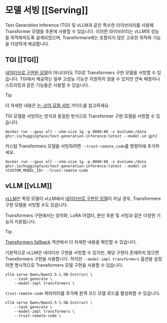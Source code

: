 <!--Copyright 2025 The HuggingFace Team. All rights reserved.

Licensed under the Apache License, Version 2.0 (the "License"); you may not use this file except in compliance with
the License. You may obtain a copy of the License at

http://www.apache.org/licenses/LICENSE-2.0

Unless required by applicable law or agreed to in writing, software distributed under the License is distributed on
an "AS IS" BASIS, WITHOUT WARRANTIES OR CONDITIONS OF ANY KIND, either express or implied. See the License for the
specific language governing permissions and limitations under the License.

⚠️ Note that this file is in Markdown but contain specific syntax for our doc-builder (similar to MDX) that may not be
rendered properly in your Markdown viewer.

-->

# 모델 서빙 [[Serving]]

Text Generation Inference (TGI) 및 vLLM과 같은 특수한 라이브러리를 사용해 Transformer 모델을 추론에 사용할 수 있습니다. 이러한 라이브러리는 vLLM의 성능을 최적화하도록 설계되었으며, Transformers에는 포함되지 않은 고유한 최적화 기능을 다양하게 제공합니다.

## TGI [[TGI]]

[네이티브로 구현된 모델](https://huggingface.co/docs/text-generation-inference/supported_models)이 아니더라도 TGI로 Transformers 구현 모델을 서빙할 수 있습니다. TGI에서 제공하는 일부 고성능 기능은 지원하지 않을 수 있지만 연속 배칭이나 스트리밍과 같은 기능들은 사용할 수 있습니다.

> [!TIP]
> 더 자세한 내용은 [논-코어 모델 서빙](https://huggingface.co/docs/text-generation-inference/basic_tutorials/non_core_models) 가이드를 참고하세요.

TGI 모델을 서빙하는 방식과 동일한 방식으로 Transformer 구현 모델을 서빙할 수 있습니다.

```docker
docker run --gpus all --shm-size 1g -p 8080:80 -v $volume:/data ghcr.io/huggingface/text-generation-inference:latest --model-id gpt2
```

커스텀 Transformers 모델을 서빙하려면 `--trust-remote_code`를 명령어에 추가하세요.

```docker
docker run --gpus all --shm-size 1g -p 8080:80 -v $volume:/data ghcr.io/huggingface/text-generation-inference:latest --model-id <CUSTOM_MODEL_ID> --trust-remote-code
```

## vLLM [[vLLM]]

[vLLM](https://docs.vllm.ai/en/latest/index.html)은 특정 모델이 vLLM에서 [네이티브로 구현된 모델](https://docs.vllm.ai/en/latest/models/supported_models.html#list-of-text-only-language-models)이 아닐 경우, Transformers 구현 모델을 서빙할 수도 있습니다. 

Transformers 구현에서는 양자화, LoRA 어댑터, 분산 추론 및 서빙과 같은 다양한 기능이 지원됩니다.

> [!TIP]
> [Transformers fallback](https://docs.vllm.ai/en/latest/models/supported_models.html#transformers-fallback) 섹션에서 더 자세한 내용을 확인할 수 있습니다.

기본적으로 vLLM은 네이티브 구현을 서빙할 수 있지만, 해당 구현이 존재하지 않으면 Transformers 구현을 사용합니다. 하지만 `--model-impl transformers` 옵션을 설정하면 명시적으로 Transformers 모델 구현을 사용할 수 있습니다.

```shell
vllm serve Qwen/Qwen2.5-1.5B-Instruct \
    --task generate \
    --model-impl transformers \
```

`trust-remote-code` 파라미터를 추가해 원격 코드 모델 로드를 활성화할 수 있습니다.

```shell
vllm serve Qwen/Qwen2.5-1.5B-Instruct \
    --task generate \
    --model-impl transformers \
    --trust-remote-code \
```